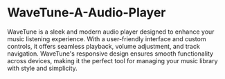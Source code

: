 # WaveTune-A-Audio-Player
WaveTune is a sleek and modern audio player designed to enhance your music listening experience. With a user-friendly interface and custom controls, it offers seamless playback, volume adjustment, and track navigation. WaveTune's responsive design ensures smooth functionality across devices, making it the perfect tool for managing your music library with style and simplicity.
